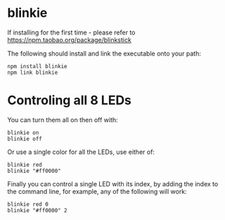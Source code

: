 # blinkie

If installing for the first time - please refer to https://npm.taobao.org/package/blinkstick

The following should install and link the executable onto your path:

```
npm install blinkie
npm link blinkie
```

# Controling all 8 LEDs

You can turn them all on then off with:

```
blinkie on
blinkie off
```

Or use a single color for all the LEDs, use either of:

```
blinkie red
blinkie "#ff0000"
```

Finally you can control a single LED with its index, by adding the index to the command line, 
for example, any of the following will work:

```
blinkie red 0
blinkie "#ff0000" 2
```
